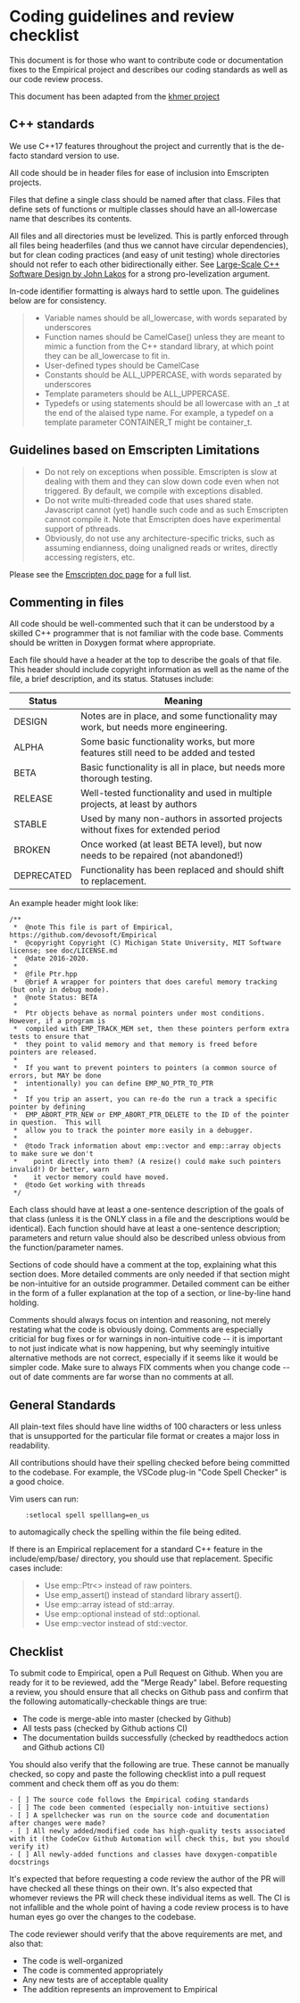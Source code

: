 # Coding guidelines and review checklist

This document is for those who want to contribute code or documentation
fixes to the Empirical project and describes our coding standards as
well as our code review process.

This document has been adapted from the [khmer
project](https://khmer.readthedocs.org/en/v1.4.1/dev/coding-guidelines-and-review.html)

## C++ standards

We use C++17 features throughout the project and currently that is the
de-facto standard version to use.

All code should be in header files for ease of inclusion into Emscripten
projects.

Files that define a single class should be named after that class. Files
that define sets of functions or multiple classes should have an
all-lowercase name that describes its contents.

All files and all directories must be levelized. This is partly enforced
through all files being headerfiles (and thus we cannot have circular
dependencies), but for clean coding practices (and easy of unit testing)
whole directories should not refer to each other bidirectionally either.
See [Large-Scale C++ Software Design by John
Lakos](http://www.amazon.com/Large-Scale-Software-Design-John-Lakos/dp/0201633620/)
for a strong pro-levelization argument.

In-code identifier formatting is always hard to settle upon. The
guidelines below are for consistency.

> -   Variable names should be all_lowercase, with words separated by
>     underscores
> -   Function names should be CamelCase() unless they are meant to
>     mimic a function from the C++ standard library, at which point
>     they can be all_lowercase to fit in.
> -   User-defined types should be CamelCase
> -   Constants should be ALL_UPPERCASE, with words separated by
>     underscores
> -   Template parameters should be ALL_UPPERCASE.
> -   Typedefs or using statements should be all lowercase with an _t at
>     the end of the alaised type name.
>     For example, a typedef on a template parameter CONTAINER_T might be
>     container_t.

## Guidelines based on Emscripten Limitations

> -   Do not rely on exceptions when possible. Emscripten is slow at
>     dealing with them and they can slow down code even when not
>     triggered.  By default, we compile with exceptions disabled.
> -   Do not write multi-threaded code that uses shared state.
>     Javascript cannot (yet) handle such code and as such Emscripten
>     cannot compile it. Note that Emscripten does have experimental
>     support of pthreads.
> -   Obviously, do not use any architecture-specific tricks, such as
>     assuming endianness, doing unaligned reads or writes, directly
>     accessing registers, etc.

Please see the [Emscripten doc
page](https://kripken.github.io/emscripten-site/docs/porting/guidelines/portability_guidelines.html)
for a full list.

## Commenting in files

All code should be well-commented such that it can be understood by a skilled
C++ programmer that is not familiar with the code base.  Comments should be
written in Doxygen format where appropriate.

Each file should have a header at the top to describe the goals of that file.
This header should include copyright information as well as the name of the file,
a brief description, and its status.  Statuses include:

| Status | Meaning
| ------ | -------
| DESIGN | Notes are in place, and some functionality may work, but needs more engineering.
| ALPHA | Some basic functionality works, but more features still need to be added and tested
| BETA | Basic functionality is all in place, but needs more thorough testing.
| RELEASE | Well-tested functionality and used in multiple projects, at least by authors
| STABLE | Used by many non-authors in assorted projects without fixes for extended period
| BROKEN | Once worked (at least BETA level), but now needs to be repaired (not abandoned!)
| DEPRECATED | Functionality has been replaced and should shift to replacement.

An example header might look like:

```
/**
 *  @note This file is part of Empirical, https://github.com/devosoft/Empirical
 *  @copyright Copyright (C) Michigan State University, MIT Software license; see doc/LICENSE.md
 *  @date 2016-2020.
 *
 *  @file Ptr.hpp
 *  @brief A wrapper for pointers that does careful memory tracking (but only in debug mode).
 *  @note Status: BETA
 *
 *  Ptr objects behave as normal pointers under most conditions.  However, if a program is
 *  compiled with EMP_TRACK_MEM set, then these pointers perform extra tests to ensure that
 *  they point to valid memory and that memory is freed before pointers are released.
 *
 *  If you want to prevent pointers to pointers (a common source of errors, but MAY be done
 *  intentionally) you can define EMP_NO_PTR_TO_PTR
 *
 *  If you trip an assert, you can re-do the run a track a specific pointer by defining
 *  EMP_ABORT_PTR_NEW or EMP_ABORT_PTR_DELETE to the ID of the pointer in question.  This will
 *  allow you to track the pointer more easily in a debugger.
 *
 *  @todo Track information about emp::vector and emp::array objects to make sure we don't
 *    point directly into them? (A resize() could make such pointers invalid!) Or better, warn
 *    it vector memory could have moved.
 *  @todo Get working with threads
 */
 ```

Each class should have at least a one-sentence description of the goals of that
class (unless it is the ONLY class in a file and the descriptions would be identical).
Each function should have at least a one-sentence description; parameters and
return value should also be described unless obvious from the function/parameter names.

Sections of code should have a comment at the top, explaining what this section does.
More detailed comments are only needed if that section might be non-intuitive for an
outside programmer.  Detailed comment can be either in the form of a fuller explanation
at the top of a section, or line-by-line hand holding.

Comments should always focus on intention and reasoning, not merely restating
what the code is obviously doing.
Comments are especially criticial for bug fixes or for warnings in non-intuitive
code -- it is important to not just indicate what is now happening, but why
seemingly intuitive alternative methods are not correct, especially if it seems like it
would be simpler code.
Make sure to always FIX comments when you change code -- out of date comments
are far worse than no comments at all.


## General Standards

All plain-text files should have line widths of 100 characters or less
unless that is unsupported for the particular file format or creates a
major loss in readability.

All contributions should have their spelling checked before being
committed to the codebase.  For example, the VSCode plug-in
"Code Spell Checker" is a good choice.

Vim users can run:

```
    :setlocal spell spelllang=en_us
```

to automagically check the spelling within the file being edited.

If there is an Empirical replacement for a standard C++ feature in
the include/emp/base/ directory, you should use that replacement.
Specific cases include:
> -  Use emp::Ptr<> instead of raw pointers.
> -  Use emp_assert() instead of standard library assert().
> -  Use emp::array istead of std::array.
> -  Use emp::optional instead of std::optional.
> -  Use emp::vector instead of std::vector.


## Checklist

To submit code to Empirical, open a Pull Request on Github. When you are ready for it to be reviewed, add the "Merge Ready" label. Before requesting a review, you should ensure that all checks on Github pass and confirm that the following automatically-checkable things are true:

- The code is merge-able into master (checked by Github)
- All tests pass (checked by Github actions CI)
- The documentation builds successfully (checked by readthedocs action and Github actions CI)

You should also verify that the following are true. These cannot be manually checked, so copy and paste the following checklist into a pull request comment and check them off as you do them:

    - [ ] The source code follows the Empirical coding standards
    - [ ] The code been commented (especially non-intuitive sections)
    - [ ] A spellchecker was run on the source code and documentation after changes were made?
    - [ ] All newly added/modified code has high-quality tests associated with it (the CodeCov Github Automation will check this, but you should verify it)
    - [ ] All newly-added functions and classes have doxygen-compatible docstrings

It's expected that before requesting a code review the author of the PR
will have checked all these things on their own. It's also expected
that whomever reviews the PR will check these individual items as well.
The CI is not infallible and the whole point of having a code review process
is to have human eyes go over the changes to the codebase.

The code reviewer should verify that the above requirements are met, and also that:

  - The code is well-organized
  - The code is commented appropriately
  - Any new tests are of acceptable quality
  - The addition represents an improvement to Empirical